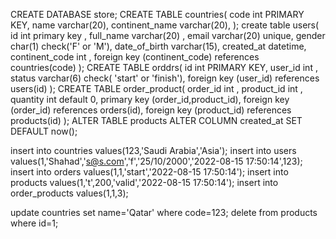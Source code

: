 CREATE DATABASE store;
CREATE TABLE countries(
code int PRIMARY KEY,
name varchar(20),
  continent_name varchar(20),
);
create table users(
  id int primary key ,
  full_name varchar(20) ,
  email varchar(20) unique,
  gender char(1) check('F' or 'M'),
  date_of_birth varchar(15),
  created_at datetime,
  continent_code int ,
  foreign key (continent_code) references countries(code)
);
CREATE TABLE orddrs(
id int PRIMARY KEY,
 user_id int ,
  status varchar(6) check( 'start' or 'finish'),
  foreign key (user_id) references users(id)
);
CREATE TABLE order_product(
order_id int  ,
  product_id int ,
  quantity int default 0,
  primary key (order_id,product_id),
  foreign key (order_id) references orders(id),
  foreign key (product_id) references products(id)
);
ALTER TABLE products ALTER COLUMN created_at SET DEFAULT now();




insert into countries values(123,'Saudi Arabia','Asia');
insert into users values(1,'Shahad','s@s.com','f','25/10/2000','2022-08-15 17:50:14',123);
insert into orders values(1,1,'start','2022-08-15 17:50:14');
insert into products values(1,'t',200,'valid','2022-08-15 17:50:14');
insert into order_products values(1,1,3);

update countries set name='Qatar' where code=123;
delete from products where id=1;


